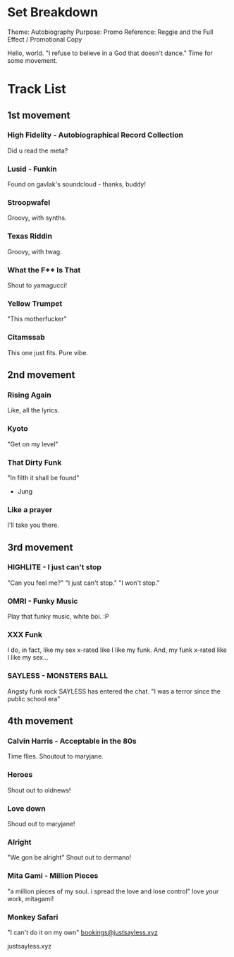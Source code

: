 # Set Breakdown
Theme: Autobiography
Purpose: Promo
Reference: Reggie and the Full Effect / Promotional Copy

Hello, world.
"I refuse to believe in a God that doesn't dance."
Time for some movement.

# Track List

## 1st movement

### High Fidelity - Autobiographical Record Collection
Did u read the meta?

### Lusid - Funkin
Found on gavlak's soundcloud - thanks, buddy!

### Stroopwafel
Groovy, with synths.

### Texas Riddin
Groovy, with twag.

### What the F** Is That
Shout to yamagucci!

### Yellow Trumpet
"This motherfucker"

### Citamssab
This one just fits. Pure vibe.

## 2nd movement

### Rising Again
Like, all the lyrics.

### Kyoto
"Get on my level"

### That Dirty Funk
"In filth it shall be found"
- Jung

### Like a prayer
I'll take you there.

## 3rd movement 

### HIGHLITE - I just can't stop
"Can you feel me?"
"I just can't stop."
"I won't stop."

### OMRI - Funky Music
Play that funky music, white boi. :P

### XXX Funk
I do, in fact, like my sex x-rated like I like my funk.
And, my funk x-rated like I like my sex...

### SAYLESS - MONSTERS BALL
Angsty funk rock SAYLESS has entered the chat.
"I was a terror since the public school era"

## 4th movement

### Calvin Harris - Acceptable in the 80s
Time flies.
Shoutout to maryjane.

### Heroes
Shout out to oldnews!

### Love down
Shoud out to maryjane!

### Alright
"We gon be alright"
Shout out to dermano!

### Mita Gami - Million Pieces
"a million pieces of my soul. i spread the love and lose control" 
love your work, mitagami!

### Monkey Safari
"I can't do it on my own"
bookings@justsayless.xyz

justsayless.xyz
